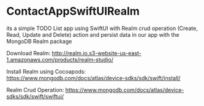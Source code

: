 # ContactAppSwiftUIRealm

its a simple TODO List app using SwiftUI with Realm crud operation (Create, Read, Update and Delete) action and persist data in our app with the MongoDB Realm package

Download Realm: http://realm.io.s3-website-us-east-1.amazonaws.com/products/realm-studio/

Install Realm using Cocoapods: https://www.mongodb.com/docs/atlas/device-sdks/sdk/swift/install/

Realm Crud Operation: https://www.mongodb.com/docs/atlas/device-sdks/sdk/swift/swiftui/
